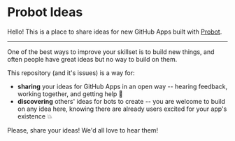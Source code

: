 # Probot Ideas

Hello! This is a place to share ideas for new GitHub Apps built with [Probot](https://probot.github.io/).

---

One of the best ways to improve your skillset is to build new things, and often people have great ideas but no way to build on them.

This repository (and it's issues) is a way for:
- **sharing** your ideas for GitHub Apps in an open way -- hearing feedback, working together, and getting help :muscle:
- **discovering** others' ideas for bots to create -- you are welcome to build on any idea here, knowing there are already users excited for your app's existence :boom:

Please, share your ideas! We'd all love to hear them!
